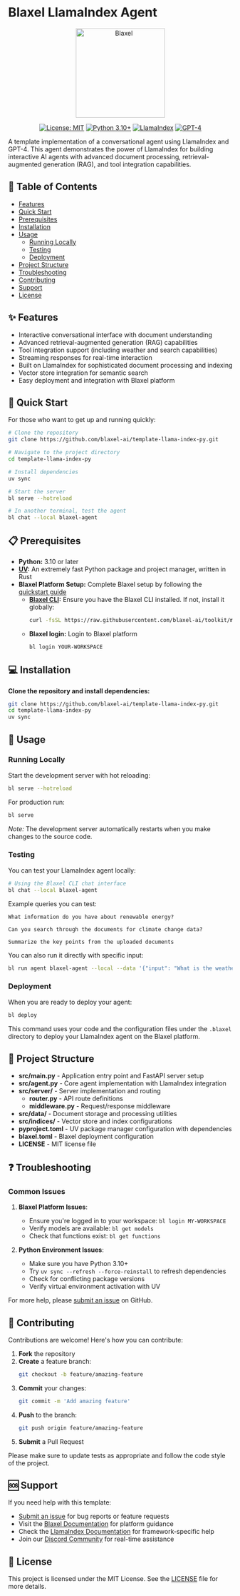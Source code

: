 # Blaxel LlamaIndex Agent

<p align="center">
  <img src="https://blaxel.ai/logo.png" alt="Blaxel" width="200"/>
</p>

<div align="center">

[![License: MIT](https://img.shields.io/badge/License-MIT-yellow.svg)](https://opensource.org/licenses/MIT)
[![Python 3.10+](https://img.shields.io/badge/python-3.10+-blue.svg)](https://www.python.org/downloads/)
[![LlamaIndex](https://img.shields.io/badge/LlamaIndex-powered-brightgreen.svg)](https://www.llamaindex.ai/)
[![GPT-4](https://img.shields.io/badge/GPT--4-enabled-orange.svg)](https://openai.com/gpt-4)

</div>

A template implementation of a conversational agent using LlamaIndex and GPT-4. This agent demonstrates the power of LlamaIndex for building interactive AI agents with advanced document processing, retrieval-augmented generation (RAG), and tool integration capabilities.

## 📑 Table of Contents

- [Features](#features)
- [Quick Start](#quick-start)
- [Prerequisites](#prerequisites)
- [Installation](#installation)
- [Usage](#usage)
  - [Running Locally](#running-the-server-locally)
  - [Testing](#testing-your-agent)
  - [Deployment](#deploying-to-blaxel)
- [Project Structure](#project-structure)
- [Troubleshooting](#troubleshooting)
- [Contributing](#contributing)
- [Support](#support)
- [License](#license)

## ✨ Features

- Interactive conversational interface with document understanding
- Advanced retrieval-augmented generation (RAG) capabilities
- Tool integration support (including weather and search capabilities)
- Streaming responses for real-time interaction
- Built on LlamaIndex for sophisticated document processing and indexing
- Vector store integration for semantic search
- Easy deployment and integration with Blaxel platform

## 🚀 Quick Start

For those who want to get up and running quickly:

```bash
# Clone the repository
git clone https://github.com/blaxel-ai/template-llama-index-py.git

# Navigate to the project directory
cd template-llama-index-py

# Install dependencies
uv sync

# Start the server
bl serve --hotreload

# In another terminal, test the agent
bl chat --local blaxel-agent
```

## 📋 Prerequisites

- **Python:** 3.10 or later
- **[UV](https://github.com/astral-sh/uv):** An extremely fast Python package and project manager, written in Rust
- **Blaxel Platform Setup:** Complete Blaxel setup by following the [quickstart guide](https://docs.blaxel.ai/Get-started#quickstart)
  - **[Blaxel CLI](https://docs.blaxel.ai/Get-started):** Ensure you have the Blaxel CLI installed. If not, install it globally:
    ```bash
    curl -fsSL https://raw.githubusercontent.com/blaxel-ai/toolkit/main/install.sh | BINDIR=/usr/local/bin sudo -E sh
    ```
  - **Blaxel login:** Login to Blaxel platform
    ```bash
    bl login YOUR-WORKSPACE
    ```

## 💻 Installation

**Clone the repository and install dependencies:**

```bash
git clone https://github.com/blaxel-ai/template-llama-index-py.git
cd template-llama-index-py
uv sync
```
## 🔧 Usage

### Running Locally

Start the development server with hot reloading:

```bash
bl serve --hotreload
```

For production run:

```bash
bl serve
```

_Note:_ The development server automatically restarts when you make changes to the source code.

### Testing

You can test your LlamaIndex agent locally:

```bash
# Using the Blaxel CLI chat interface
bl chat --local blaxel-agent
```

Example queries you can test:

```
What information do you have about renewable energy?
```

```
Can you search through the documents for climate change data?
```

```
Summarize the key points from the uploaded documents
```

You can also run it directly with specific input:

```bash
bl run agent blaxel-agent --local --data '{"input": "What is the weather in Paris?"}'
```

### Deployment

When you are ready to deploy your agent:

```bash
bl deploy
```

This command uses your code and the configuration files under the `.blaxel` directory to deploy your LlamaIndex agent on the Blaxel platform.

## 📁 Project Structure

- **src/main.py** - Application entry point and FastAPI server setup
- **src/agent.py** - Core agent implementation with LlamaIndex integration
- **src/server/** - Server implementation and routing
  - **router.py** - API route definitions
  - **middleware.py** - Request/response middleware
- **src/data/** - Document storage and processing utilities
- **src/indices/** - Vector store and index configurations
- **pyproject.toml** - UV package manager configuration with dependencies
- **blaxel.toml** - Blaxel deployment configuration
- **LICENSE** - MIT license file

## ❓ Troubleshooting

### Common Issues

1. **Blaxel Platform Issues**:
   - Ensure you're logged in to your workspace: `bl login MY-WORKSPACE`
   - Verify models are available: `bl get models`
   - Check that functions exist: `bl get functions`

2. **Python Environment Issues**:
   - Make sure you have Python 3.10+
   - Try `uv sync --refresh --force-reinstall` to refresh dependencies
   - Check for conflicting package versions
   - Verify virtual environment activation with UV

For more help, please [submit an issue](https://github.com/blaxel-templates/template-llama-index-py/issues) on GitHub.

## 👥 Contributing

Contributions are welcome! Here's how you can contribute:

1. **Fork** the repository
2. **Create** a feature branch:
   ```bash
   git checkout -b feature/amazing-feature
   ```
3. **Commit** your changes:
   ```bash
   git commit -m 'Add amazing feature'
   ```
4. **Push** to the branch:
   ```bash
   git push origin feature/amazing-feature
   ```
5. **Submit** a Pull Request

Please make sure to update tests as appropriate and follow the code style of the project.

## 🆘 Support

If you need help with this template:

- [Submit an issue](https://github.com/blaxel-templates/template-llama-index-py/issues) for bug reports or feature requests
- Visit the [Blaxel Documentation](https://docs.blaxel.ai) for platform guidance
- Check the [LlamaIndex Documentation](https://docs.llamaindex.ai/) for framework-specific help
- Join our [Discord Community](https://discord.gg/G3NqzUPcHP) for real-time assistance

## 📄 License

This project is licensed under the MIT License. See the [LICENSE](LICENSE) file for more details.
